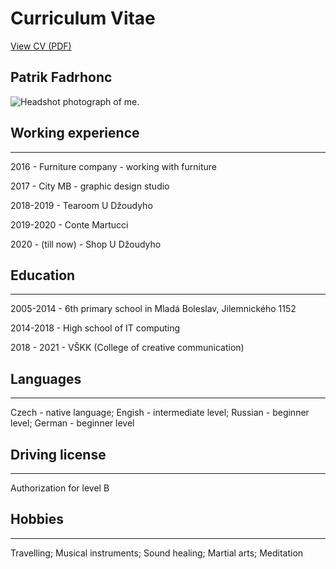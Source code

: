 # Curriculum Vitae
[View CV (PDF)](cv-2020-patrik-cv.pdf)

## Patrik Fadrhonc

![Headshot photograph of me.](headshot-patrik.jpg)

## Working experience
- - -

2016 - Furniture company - working with furniture

2017 - City MB - graphic design studio

2018-2019 - Tearoom U Džoudyho

2019-2020 - Conte Martucci

2020 - (till now) - Shop U Džoudyho

## Education
- - -

2005-2014 - 6th primary school in Mladá Boleslav, Jilemnického 1152

2014-2018 - High school of IT computing

2018 - 2021 - VŠKK (College of creative communication)

## Languages
- - -

Czech - native language;
Engish - intermediate level;
Russian - beginner level;
German - beginner level

## Driving license
- - -

Authorization for level B

## Hobbies
- - -

Travelling;
Musical instruments;
Sound healing;
Martial arts;
Meditation
